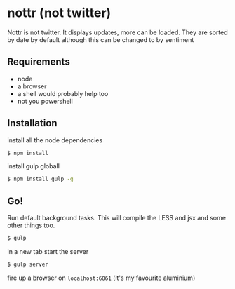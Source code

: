 nottr (not twitter)
======

Nottr is not twitter. It displays updates, more can be loaded. They are sorted by date by default although this can be changed to by sentiment

## Requirements

* node
* a browser
* a shell would probably help too
 * not you powershell

## Installation

install all the node dependencies

```bash
$ npm install
```

install gulp globall

```bash
$ npm install gulp -g
```

## Go!

Run default background tasks. This will compile the LESS and jsx and some other things too.

```bash
$ gulp
```

in a new tab start the server
```bash
$ gulp server
```

fire up a browser on `localhost:6061` (it's my favourite aluminium)

